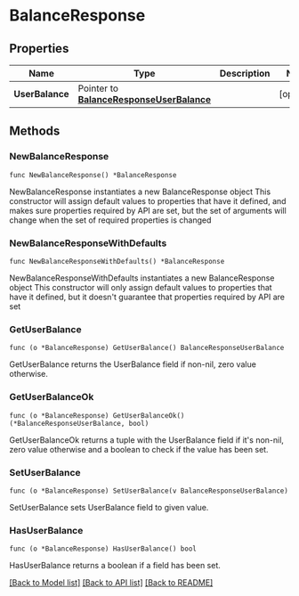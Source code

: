 # BalanceResponse

## Properties

Name | Type | Description | Notes
------------ | ------------- | ------------- | -------------
**UserBalance** | Pointer to [**BalanceResponseUserBalance**](BalanceResponseUserBalance.md) |  | [optional] 

## Methods

### NewBalanceResponse

`func NewBalanceResponse() *BalanceResponse`

NewBalanceResponse instantiates a new BalanceResponse object
This constructor will assign default values to properties that have it defined,
and makes sure properties required by API are set, but the set of arguments
will change when the set of required properties is changed

### NewBalanceResponseWithDefaults

`func NewBalanceResponseWithDefaults() *BalanceResponse`

NewBalanceResponseWithDefaults instantiates a new BalanceResponse object
This constructor will only assign default values to properties that have it defined,
but it doesn't guarantee that properties required by API are set

### GetUserBalance

`func (o *BalanceResponse) GetUserBalance() BalanceResponseUserBalance`

GetUserBalance returns the UserBalance field if non-nil, zero value otherwise.

### GetUserBalanceOk

`func (o *BalanceResponse) GetUserBalanceOk() (*BalanceResponseUserBalance, bool)`

GetUserBalanceOk returns a tuple with the UserBalance field if it's non-nil, zero value otherwise
and a boolean to check if the value has been set.

### SetUserBalance

`func (o *BalanceResponse) SetUserBalance(v BalanceResponseUserBalance)`

SetUserBalance sets UserBalance field to given value.

### HasUserBalance

`func (o *BalanceResponse) HasUserBalance() bool`

HasUserBalance returns a boolean if a field has been set.


[[Back to Model list]](../README.md#documentation-for-models) [[Back to API list]](../README.md#documentation-for-api-endpoints) [[Back to README]](../README.md)


